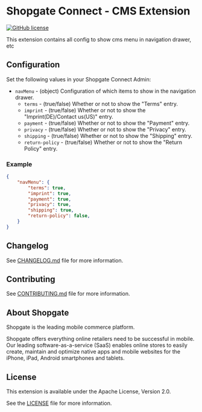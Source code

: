 # Shopgate Connect - CMS Extension

[![GitHub license](http://dmlc.github.io/img/apache2.svg)](LICENSE)

This extension contains all config to show cms menu in navigation drawer, etc

## Configuration

Set the following values in your Shopgate Connect Admin:
* `navMenu` - (object) Configuration of which items to show in the navigation drawer.
  * `terms` - (true/false) Whether or not to show the "Terms" entry.
  * `imprint` - (true/false) Whether or not to show the "Imprint(DE)/Contact us(US)" entry.
  * `payment` - (true/false) Whether or not to show the "Payment" entry.
  * `privacy` - (true/false) Whether or not to show the "Privacy" entry.
  * `shipping` - (true/false) Whether or not to show the "Shipping" entry.
  * `return-policy` - (true/false) Whether or not to show the "Return Policy" entry.

### Example

```json
{
    "navMenu": {
        "terms": true,
        "imprint": true,
        "payment": true,
        "privacy": true,
        "shipping": true,
        "return-policy": false,
    }
}
```

## Changelog

See [CHANGELOG.md](CHANGELOG.md) file for more information.

## Contributing

See [CONTRIBUTING.md](docs/CONTRIBUTING.md) file for more information.

## About Shopgate

Shopgate is the leading mobile commerce platform.

Shopgate offers everything online retailers need to be successful in mobile. Our leading
software-as-a-service (SaaS) enables online stores to easily create, maintain and optimize native
apps and mobile websites for the iPhone, iPad, Android smartphones and tablets.

## License

This extension is available under the Apache License, Version 2.0.

See the [LICENSE](./LICENSE) file for more information.
